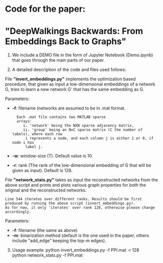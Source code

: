 # Code for the paper:
# "DeepWalkings Backwards: From Embeddings Back to Graphs"


1. We include a DEMO file in the form of Jupyter Notebook (Demo.ipynb)
that goes through the main parts of our paper.  

2. A detailed description of the code and files used follows:  

File __"invert_embeddings.py"__ implements the optimization based procedure, that given as input
a low-dimensional embeddings of a network G, tries to learn a new network G' that has the same
embedding as G.  

Parameters:  

- __-f__: filename (networks are assumed to be in .mat format.

        Each .mat file contains two MATLAB sparse
        arrays:  
		   i. 'network' being the NXN sparse adjacency matrix,   
		   ii. 'group' being an NxC sparse matrix (C the number of labels), where each row
			i represents a node, and each column j is either 1 or 0, if node i has
			label j.
- __-w__: window-size (T). Default value is 10.
- __-r__: rank (The rank of the low-dimensional embedding of G that will be given as input). Default is 128.

File __"network_stats.py"__ takes as input the reconstructed networks from the above script and prints and plots
various graph properties for both the original and the reconstructed networks.
	
	Line 544 iterates over different ranks. Results should be first produced by running the above script (invert_embeddings.py).
	As for now, it only 'iterates' over rank 128, otherwise please change accordingly.  
Parameters:  
- __-f__: filename (the same as above)
- __-m__: binarization method (default is the one used in the paper, others include "add_edge" keeping the top-m edges). 

3. Usage example:
	python invert_embeddings.py -f PPI.mat -r 128  
	python network_stats.py -f PPI.mat
